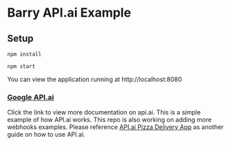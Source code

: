 # Barry API.ai Example

## Setup
`npm install`

`npm start`

You can view the application running at http://localhost:8080

### [Google API.ai](https://docs.api.ai/)
Click the link to view more documentation on api.ai. This is a simple example of how API.ai works. This repo is also working on adding more webhooks examples. Please reference [API.ai Pizza Delivery App](https://www.youtube.com/watch?v=zZCP14gr8Rs&list=PListM28kf0CPCY5L0PovLzBK4pWguZOXJ&index=5) as another guide on how to use API.ai.
